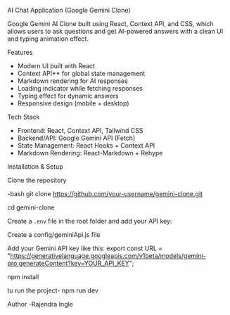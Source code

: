 AI Chat Application (Google Gemini Clone)

Google Gemini AI Clone built using React, Context API, and CSS, which allows users to ask questions and get AI-powered answers with a clean UI and typing animation effect.

Features

- Modern UI built with React
- Context API\*\* for global state management
- Markdown rendering for AI responses
- Loading indicator while fetching responses
- Typing effect for dynamic answers
- Responsive design (mobile + desktop)

Tech Stack

- Frontend: React, Context API, Tailwind CSS
- Backend/API: Google Gemini API (Fetch)
- State Management: React Hooks + Context API
- Markdown Rendering: React-Markdown + Rehype

Installation & Setup

Clone the repository

-bash
git clone https://github.com/your-username/gemini-clone.git

cd gemini-clone

Create a `.env` file in the root folder and add your API key:

Create a config/geminiApi.js file

Add your Gemini API key like this:
export const URL = "https://generativelanguage.googleapis.com/v1beta/models/gemini-pro:generateContent?key=YOUR_API_KEY";

npm install

tu run the project- npm run dev

Author
-Rajendra Ingle
